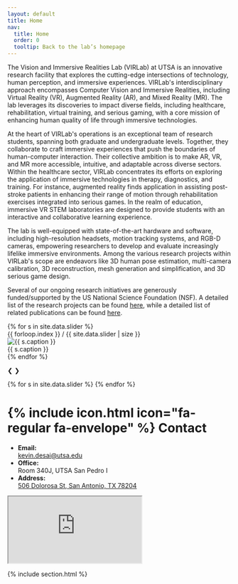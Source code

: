 ```yaml
---
layout: default
title: Home
nav:
  title: Home
  order: 0
  tooltip: Back to the lab’s homepage
---
```



The Vision and Immersive Realities Lab (VIRLab) at UTSA is an innovative research facility that explores the cutting-edge intersections of technology, human perception, and immersive experiences. VIRLab's interdisciplinary approach encompasses Computer Vision and Immersive Realities, including Virtual Reality (VR), Augmented Reality (AR), and Mixed Reality (MR). The lab leverages its discoveries to impact diverse fields, including healthcare, rehabilitation, virtual training, and serious gaming, with a core mission of enhancing human quality of life through immersive technologies.

At the heart of VIRLab's operations is an exceptional team of research students, spanning both graduate and undergraduate levels. Together, they collaborate to craft immersive experiences that push the boundaries of human-computer interaction. Their collective ambition is to make AR, VR, and MR more accessible, intuitive, and adaptable across diverse sectors. Within the healthcare sector, VIRLab concentrates its efforts on exploring the application of immersive technologies in therapy, diagnostics, and training. For instance, augmented reality finds application in assisting post-stroke patients in enhancing their range of motion through rehabilitation exercises integrated into serious games. In the realm of education, immersive VR STEM laboratories are designed to provide students with an interactive and collaborative learning experience.

The lab is well-equipped with state-of-the-art hardware and software, including high-resolution headsets, motion tracking systems, and RGB-D cameras, empowering researchers to develop and evaluate increasingly lifelike immersive environments. Among the various research projects within VIRLab's scope are endeavors like 3D human pose estimation, multi-camera calibration, 3D reconstruction, mesh generation and simplification, and 3D serious game design.

Several of our ongoing research initiatives are generously funded/supported by the US National Science Foundation (NSF). A detailed list of the research projects can be found [here](https://utsa-virlab.github.io/projects/), while a detailed list of related publications can be found [here](https://utsa-virlab.github.io/research/).

<link rel="stylesheet" href="{{ '/home.css' | relative_url }}">

<div class="slideshow-container">
  {% for s in site.data.slider %}
    <div class="mySlides fade">
      <div class="numbertext">{{ forloop.index }} / {{ site.data.slider | size }}</div>
      <img src="{{ s.image | relative_url }}" alt="{{ s.caption }}">
      <div class="text">{{ s.caption }}</div>
    </div>
  {% endfor %}

<a class="prev" onclick="plusSlides(-1)">❮</a>
<a class="next" onclick="plusSlides(1)">❯</a>
</div>

<div class="dots-container">
  {% for s in site.data.slider %}
    <span class="dot" onclick="currentSlide({{ forloop.index }})"></span>
  {% endfor %}
</div>

<script src="{{ '/_scripts/home.js' | relative_url }}" defer></script>

# {% include icon.html icon="fa-regular fa-envelope" %} Contact


<div class="contact-columns">

  <!-- LEFT COLUMN -->
  <div class="contact-info">
    <ul>
      <li>
        <strong>Email:</strong><br>
        <a href="mailto:kevin.desai@utsa.edu">kevin.desai@utsa.edu</a>
      </li>
      <li>
        <strong>Office:</strong><br>
        Room 340J, UTSA San Pedro I
      </li>
      <li>
        <strong>Address:</strong><br>
        <a href="https://www.google.com/maps/place/506+Dolorosa+St,+San+Antonio,+TX+78204" target="_blank">
          506 Dolorosa St, San Antonio, TX 78204
        </a>
      </li>
    </ul>
  </div>

  <!-- RIGHT COLUMN (MAP) -->
  <div class="contact-map">
    <iframe
      src="https://www.google.com/maps/embed?pb=!1m18!1m12!1m3!1d3451.0412861547794!2d-98.49647888488427!3d29.424353181901956!2m3!1f0!2f0!3f0!3m2!1i1024!2i768!4f13.1!3m3!1m2!1s0x865c58ea08d4d325%3A0xb3d637aef7fa7cb5!2sUTSA%20-%20San%20Pedro%20I!5e0!3m2!1sen!2sus!4v1610077190824!5m2!1sen!2sus"
      loading="lazy">
    </iframe>
  </div>

</div>

{% include section.html %}

